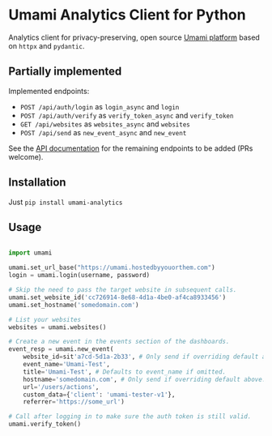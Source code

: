# Umami Analytics Client for Python

Analytics client for privacy-preserving, open source [Umami platform](https://umami.is) based on 
`httpx` and `pydantic`. 

## Partially implemented

Implemented endpoints:

* `POST /api/auth/login` as `login_async` and `login`
* `POST /api/auth/verify` as `verify_token_async` and `verify_token`
* `GET /api/websites` as `websites_async` and `websites`
* `POST /api/send` as `new_event_async` and `new_event`

See the [API documentation](https://umami.is/docs/api) for the remaining endpoints to be added (PRs welcome).

## Installation

Just `pip install umami-analytics`

## Usage

```python

import umami

umami.set_url_base("https://umami.hostedbyyouorthem.com")
login = umami.login(username, password)

# Skip the need to pass the target website in subsequent calls.
umami.set_website_id('cc726914-8e68-4d1a-4be0-af4ca8933456')
umami.set_hostname('somedomain.com')

# List your websites
websites = umami.websites()

# Create a new event in the events section of the dashboards.
event_resp = umami.new_event(
    website_id=sit'a7cd-5d1a-2b33', # Only send if overriding default above
    event_name='Umami-Test',
    title='Umami-Test', # Defaults to event_name if omitted.
    hostname='somedomain.com', # Only send if overriding default above.
    url='/users/actions',
    custom_data={'client': 'umami-tester-v1'},
    referrer='https://some_url')

# Call after logging in to make sure the auth token is still valid.
umami.verify_token()
```

